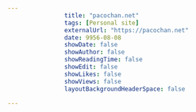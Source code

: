 ---
                title: "pacochan.net"
                tags: [Personal site]
                externalUrl: "https://pacochan.net"
                date: 9956-08-08
                showDate: false
                showAuthor: false
                showReadingTime: false
                showEdit: false
                showLikes: false
                showViews: false
                layoutBackgroundHeaderSpace: false
                ---
